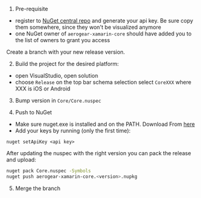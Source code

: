 1) Pre-requisite

 * register to [NuGet central repo](https://www.nuget.org/) and generate your api key. Be sure copy them somewhere, since they won't be visualized anymore
 * one NuGet owner of `aerogear-xamarin-core` should have added you to the list of owners to grant you access

Create a branch with your new release version.

2) Build the project for the desired platform:
 
 * open VisualStudio, open solution
 * choose `Release` on the top bar schema selection select `CoreXXX` where XXX is iOS or Android

3) Bump version in `Core/Core.nuspec`

4) Push to NuGet

 * Make sure nuget.exe is installed and on the PATH. Download From [here](https://dist.nuget.org/win-x86-commandline/latest/nuget.exe)
 * Add your keys by running (only the first time):

````batch
nuget setApiKey <api key>
````

After updating the nuspec with the right version you can pack the release and upload:

```bash
nuget pack Core.nuspec -Symbols
nuget push aerogear-xamarin-core.<version>.nupkg
```

5) Merge the branch
